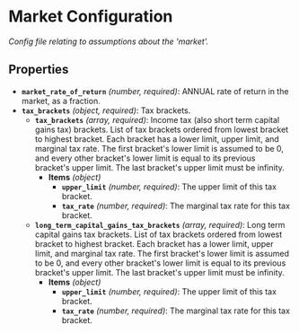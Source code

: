 # Market Configuration

*Config file relating to assumptions about the 'market'.*

## Properties

- **`market_rate_of_return`** *(number, required)*: ANNUAL rate of return in the market, as a fraction.
- **`tax_brackets`** *(object, required)*: Tax brackets.
  - **`tax_brackets`** *(array, required)*: Income tax (also short term capital gains tax) brackets. List of tax brackets ordered from lowest bracket to highest bracket. Each bracket has a lower limit, upper limit, and marginal tax rate. The first bracket's lower limit is assumed to be 0, and every other bracket's lower limit is equal to its previous bracket's upper limit. The last bracket's upper limit must be infinity.
    - **Items** *(object)*
      - **`upper_limit`** *(number, required)*: The upper limit of this tax bracket.
      - **`tax_rate`** *(number, required)*: The marginal tax rate for this tax bracket.
  - **`long_term_capital_gains_tax_brackets`** *(array, required)*: Long term capital gains tax brackets. List of tax brackets ordered from lowest bracket to highest bracket. Each bracket has a lower limit, upper limit, and marginal tax rate. The first bracket's lower limit is assumed to be 0, and every other bracket's lower limit is equal to its previous bracket's upper limit. The last bracket's upper limit must be infinity.
    - **Items** *(object)*
      - **`upper_limit`** *(number, required)*: The upper limit of this tax bracket.
      - **`tax_rate`** *(number, required)*: The marginal tax rate for this tax bracket.
